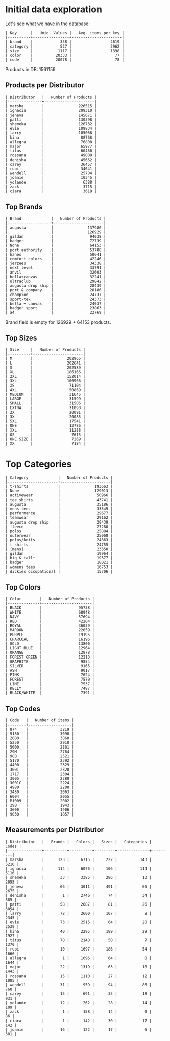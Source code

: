 
# Initial data exploration

Let's see what we have in the database:


    | Key      |   Uniq. Values |   Avg. items per key |
    |----------+----------------+----------------------|
    | brand    |            338 |                 4619 |
    | category |            527 |                 2962 |
    | size     |           1117 |                 1398 |
    | color    |          20333 |                   77 |
    | code     |          20078 |                   78 |

Products in DB: 1561159


## Products per Distributor

    | Distributor   |   Number of Products |
    |---------------+----------------------|
    | marsha        |               226515 |
    | ignacia       |               209310 |
    | jeneva        |               145671 |
    | patti         |               130398 |
    | shemeka       |               126732 |
    | evie          |               109834 |
    | larry         |               105068 |
    | kina          |                88768 |
    | allegra       |                76808 |
    | major         |                65977 |
    | titus         |                60460 |
    | rossana       |                49008 |
    | denisha       |                45662 |
    | carey         |                36457 |
    | rubi          |                34641 |
    | wendell       |                25784 |
    | joanie        |                10345 |
    | yolande       |                 6388 |
    | zack          |                 3715 |
    | ciara         |                 3618 |


## Top Brands

    | Brand             |   Number of Products |
    |-------------------+----------------------|
    | augusta           |               137980 |
    |                   |               126929 |
    | gildan            |                94038 |
    | badger            |                72739 |
    | None              |                64153 |
    | port authority    |                53788 |
    | hanes             |                50641 |
    | comfort colors    |                42246 |
    | jerzees           |                34338 |
    | next level        |                33791 |
    | anvil             |                32603 |
    | bella+canvas      |                32241 |
    | ultraclub         |                29842 |
    | augusta drop ship |                28439 |
    | port & company    |                28186 |
    | champion          |                24737 |
    | sport-tek         |                24373 |
    | bella + canvas    |                24037 |
    | badger sport      |                23863 |
    | a4                |                23769 |


Brand field is empty for 126929 + 64153 products.

## Top Sizes

    | Size     |   Number of Products |
    |----------+----------------------|
    | M        |               202965 |
    | L        |               202641 |
    | S        |               202589 |
    | XL       |               186166 |
    | 2XL      |               152014 |
    | 3XL      |               106966 |
    | XS       |                71104 |
    | 4XL      |                50869 |
    | MEDIUM   |                31645 |
    | LARGE    |                31599 |
    | SMALL    |                31506 |
    | EXTRA    |                31098 |
    | 2X       |                20091 |
    | 3X       |                20085 |
    | 5XL      |                17541 |
    | ONE      |                13786 |
    | XXL      |                11288 |
    | OS       |                 7615 |
    | ONE SIZE |                 7269 |
    | XX       |                 7184 |


# Top Categories

    | Category             |   Number of Products |
    |----------------------+----------------------|
    | t-shirts             |               193663 |
    | None                 |               129013 |
    | activewear           |                50966 |
    | tee shirts           |                43741 |
    | augusta              |                35186 |
    | mens tees            |                33545 |
    | performance          |                29677 |
    | teamwear             |                29162 |
    | augusta drop ship    |                28439 |
    | fleece               |                27280 |
    | polos                |                25884 |
    | outerwear            |                25068 |
    | polos/knits          |                24863 |
    | t shirts             |                24755 |
    | [mens]               |                23350 |
    | gildan               |                19964 |
    | big & tall+          |                19377 |
    | badger               |                18021 |
    | womens tees          |                16753 |
    | dickies occupational |                15706 |


## Top Colors

    | Color        |   Number of Products |
    |--------------+----------------------|
    | BLACK        |                95738 |
    | WHITE        |                68948 |
    | NAVY         |                57694 |
    | RED          |                42204 |
    | ROYAL        |                36039 |
    | MAROON       |                22059 |
    | PURPLE       |                19195 |
    | CHARCOAL     |                16196 |
    | GOLD         |                13800 |
    | LIGHT BLUE   |                12964 |
    | ORANGE       |                12878 |
    | FOREST GREEN |                12213 |
    | GRAPHITE     |                 9854 |
    | SILVER       |                 9165 |
    | ASH          |                 9017 |
    | PINK         |                 7624 |
    | FOREST       |                 7570 |
    | LIME         |                 7537 |
    | KELLY        |                 7487 |
    | BLACK/WHITE  |                 7391 |


## Top Codes

    | Code   |   Number of items |
    |--------+-------------------|
    | 874    |              3219 |
    | 5180   |              3098 |
    | 2000   |              3060 |
    | 5250   |              2910 |
    | 5000   |              2801 |
    | 29M    |              2764 |
    | 980    |              2521 |
    | 5170   |              2392 |
    | 4400   |              2329 |
    | 3001   |              2328 |
    | 1717   |              2304 |
    | 3005   |              2280 |
    | 3001C  |              2224 |
    | 4980   |              2200 |
    | 3480   |              2063 |
    | 6004   |              2055 |
    | M1009  |              2002 |
    | 29B    |              1943 |
    | 3600   |              1906 |
    | 9030   |              1857 |


## Measurements per Distributor

    | Distributor   |   Brands |   Colors |   Sizes |   Categories |   Codes |
    |---------------+----------+----------+---------+--------------+---------|
    | marsha        |      123 |     6715 |     222 |          143 |    5210 |
    | ignacia       |      114 |     6076 |     106 |          114 |    5116 |
    | shemeka       |       33 |     3385 |     286 |           13 |    2055 |
    | jeneva        |       66 |     3011 |     491 |           66 |    2675 |
    | denisha       |        1 |     2746 |      74 |           34 |     885 |
    | patti         |       58 |     2687 |      81 |           26 |    3054 |
    | larry         |       72 |     2600 |     107 |            8 |    2345 |
    | evie          |       73 |     2515 |      64 |           20 |    2539 |
    | kina          |       40 |     2295 |     189 |           29 |    1927 |
    | titus         |       78 |     2148 |      50 |            7 |    1370 |
    | rubi          |       10 |     1697 |     186 |           54 |    1666 |
    | allegra       |        1 |     1696 |      64 |            0 |    1644 |
    | major         |       22 |     1319 |      63 |           18 |    1443 |
    | rossana       |       15 |     1110 |      27 |           12 |    1005 |
    | wendell       |       31 |      959 |      94 |           86 |     760 |
    | carey         |       15 |      691 |      35 |           18 |     931 |
    | yolande       |       12 |      262 |      28 |           14 |     109 |
    | zack          |        1 |      158 |      14 |            0 |      86 |
    | ciara         |        1 |      142 |      30 |           17 |     142 |
    | joanie        |       16 |      122 |      17 |            6 |     381 |
